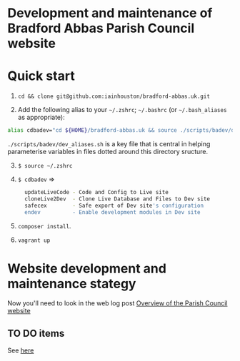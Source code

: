 # Development and maintenance of Bradford Abbas Parish Council website

Quick start
========

1. `cd && clone git@github.com:iainhouston/bradford-abbas.uk.git`

2. Add the following alias to your `~/.zshrc`;  `~/.bashrc` (or `~/.bash_aliases` as appropriate):

  ```sh 
  alias cdbadev="cd ${HOME}/bradford-abbas.uk && source ./scripts/badev/dev_aliases.sh"
  ```
  
  `./scripts/badev/dev_aliases.sh` is a key file that is central in helping parameterise variables in files dotted around this directory sructure.

3. `$ source ~/.zshrc`

4. `$ cdbadev` =>

    ```sh
	  updateLiveCode - Code and Config to Live site
	  cloneLive2Dev  - Clone Live Database and Files to Dev site
	  safecex        - Safe export of Dev site's configuration
	  endev          - Enable development modules in Dev site
	```
	
5.  `composer install`. 

6.  `vagrant up`

Website development and maintenance stategy
===============

Now you'll need to look in the web log post [Overview of the Parish Council website](https://iainhouston.com/bapcoverview/)


TO DO items
-----------

See [here](TODO.md)
